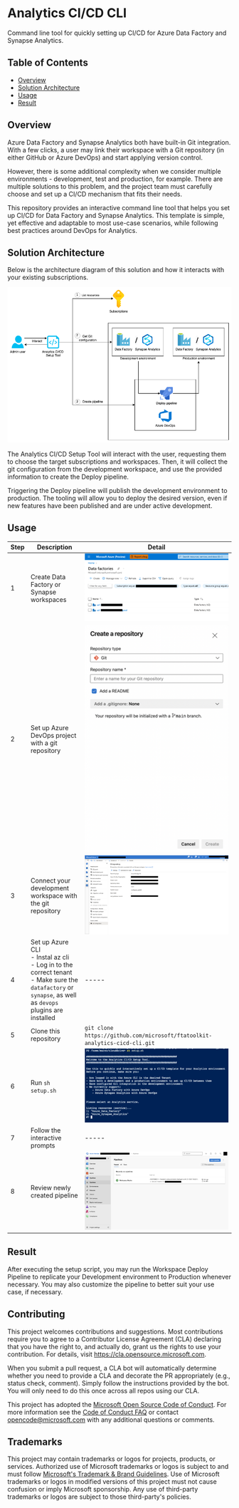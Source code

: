 # Analytics CI/CD CLI

Command line tool for quickly setting up CI/CD for Azure Data Factory and Synapse Analytics.

## Table of Contents
  - [Overview](#overview)
  - [Solution Architecture](#solution-architecture)
  - [Usage](#usage)
  - [Result](#result)

## Overview

Azure Data Factory and Synapse Analytics both have built-in Git integration. With a few clicks, a user may link their workspace with a Git repository (in either GitHub or Azure DevOps) and start applying version control.

However, there is some additional complexity when we consider multiple environments - development, test and production, for example. There are multiple solutions to this problem, and the project team must carefully choose and set up a CI/CD mechanism that fits their needs.

This repository provides an interactive command line tool that helps you set up CI/CD for Data Factory and Synapse Analytics. This template is simple, yet effective and adaptable to most use-case scenarios, while following best practices around DevOps for Analytics.

## Solution Architecture

Below is the architecture diagram of this solution and how it interacts with your existing subscriptions.

![Solution Architecture](./readme_assets/architecture.drawio.png)

The Analytics CI/CD Setup Tool will interact with the user, requesting them to choose the target subscriptions and workspaces. Then, it will collect the git configuration from the development workspace, and use the provided information to create the Deploy pipeline.

Triggering the Deploy pipeline will publish the development environment to production. The tooling will allow you to deploy the desired version, even if new features have been published and are under active development.

## Usage

| Step | Description | Detail |
| --- | ------------ | ----- |
| 1 | Create Data Factory or Synapse workspaces | ![Identify workspaces](./readme_assets/1_verify_workspaces.png) |
| 2 | Set up Azure DevOps project with a git repository | ![Setup Git Repository](./readme_assets/3_setup_git_repository.png) |
| 3 | Connect your development workspace with the git repository | ![Setup Git Integration](./readme_assets/4_setup_git_integration.png) |
| 4 | Set up Azure CLI <br> - Instal az cli <br> - Log in to the correct tenant <br> - Make sure the `datafactory` or `synapse`, as well as `devops` plugins are installed  | ----- |
| 5 | Clone this repository | ```git clone https://github.com/microsoft/ftatoolkit-analytics-cicd-cli.git``` |
| 6 | Run `sh setup.sh` | ![Start setup](./readme_assets/2_start_setup.png) |
| 7 | Follow the interactive prompts | ----- |
| 8 | Review newly created pipeline | ![Start setup](./readme_assets/5_review_pipelines.png) |

## Result

After executing the setup script, you may run the Workspace Deploy Pipeline to replicate your Development environment to Production whenever necessary. You may also customize the pipeline to better suit your use case, if necessary.

## Contributing

This project welcomes contributions and suggestions.  Most contributions require you to agree to a
Contributor License Agreement (CLA) declaring that you have the right to, and actually do, grant us
the rights to use your contribution. For details, visit https://cla.opensource.microsoft.com.

When you submit a pull request, a CLA bot will automatically determine whether you need to provide
a CLA and decorate the PR appropriately (e.g., status check, comment). Simply follow the instructions
provided by the bot. You will only need to do this once across all repos using our CLA.

This project has adopted the [Microsoft Open Source Code of Conduct](https://opensource.microsoft.com/codeofconduct/).
For more information see the [Code of Conduct FAQ](https://opensource.microsoft.com/codeofconduct/faq/) or
contact [opencode@microsoft.com](mailto:opencode@microsoft.com) with any additional questions or comments.

## Trademarks

This project may contain trademarks or logos for projects, products, or services. Authorized use of Microsoft 
trademarks or logos is subject to and must follow 
[Microsoft's Trademark & Brand Guidelines](https://www.microsoft.com/en-us/legal/intellectualproperty/trademarks/usage/general).
Use of Microsoft trademarks or logos in modified versions of this project must not cause confusion or imply Microsoft sponsorship.
Any use of third-party trademarks or logos are subject to those third-party's policies.
